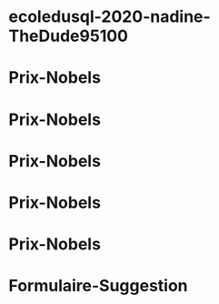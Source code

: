 # ecoledusql-2020-nadine-TheDude95100
# Prix-Nobels
# Prix-Nobels
# Prix-Nobels
# Prix-Nobels
# Prix-Nobels
# Formulaire-Suggestion
